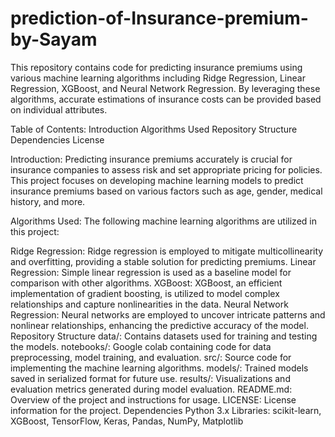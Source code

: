 # prediction-of-Insurance-premium-by-Sayam
This repository contains code for predicting insurance premiums using various machine learning algorithms including Ridge Regression, Linear Regression, XGBoost, and Neural Network Regression. By leveraging these algorithms, accurate estimations of insurance costs can be provided based on individual attributes.

Table of Contents:
Introduction
Algorithms Used
Repository Structure
Dependencies
License

Introduction:
Predicting insurance premiums accurately is crucial for insurance companies to assess risk and set appropriate pricing for policies. This project focuses on developing machine learning models to predict insurance premiums based on various factors such as age, gender, medical history, and more.

Algorithms Used:
The following machine learning algorithms are utilized in this project:

Ridge Regression: Ridge regression is employed to mitigate multicollinearity and overfitting, providing a stable solution for predicting premiums.
Linear Regression: Simple linear regression is used as a baseline model for comparison with other algorithms.
XGBoost: XGBoost, an efficient implementation of gradient boosting, is utilized to model complex relationships and capture nonlinearities in the data.
Neural Network Regression: Neural networks are employed to uncover intricate patterns and nonlinear relationships, enhancing the predictive accuracy of the model.
Repository Structure
data/: Contains datasets used for training and testing the models.
notebooks/: Google colab containing code for data preprocessing, model training, and evaluation.
src/: Source code for implementing the machine learning algorithms.
models/: Trained models saved in serialized format for future use.
results/: Visualizations and evaluation metrics generated during model evaluation.
README.md: Overview of the project and instructions for usage.
LICENSE: License information for the project.
Dependencies
Python 3.x
Libraries: scikit-learn, XGBoost, TensorFlow, Keras, Pandas, NumPy, Matplotlib
